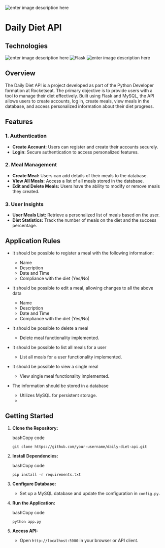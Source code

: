 ![enter image description here](https://res.cloudinary.com/dloadb2bx/image/upload/v1706241280/dailydiet_sehpbr.png)
# Daily Diet API

## Technologies
![enter image description here](https://camo.githubusercontent.com/0562f16a4ae7e35dae6087bf8b7805fb7e664a9e7e20ae6d163d94e56b94f32d/68747470733a2f2f696d672e736869656c64732e696f2f62616467652f707974686f6e2d3336373041303f7374796c653d666f722d7468652d6261646765266c6f676f3d707974686f6e266c6f676f436f6c6f723d666664643534) ![Flask](https://img.shields.io/badge/flask-%23000.svg?style=for-the-badge&logo=flask&logoColor=white) ![enter image description here](https://camo.githubusercontent.com/63d721e5f8294c62d26a43f71778ffcccf4b23b83234050aa6ead289c3f0e987/68747470733a2f2f696d672e736869656c64732e696f2f62616467652f6d7973716c2d2532333030303030662e7376673f7374796c653d666f722d7468652d6261646765266c6f676f3d6d7973716c266c6f676f436f6c6f723d7768697465)

## Overview

The Daily Diet API is a project developed as part of the Python Developer formation at Rocketseat. The primary objective is to provide users with a tool to manage their diet effectively. Built using Flask and MySQL, the API allows users to create accounts, log in, create meals, view meals in the database, and access personalized information about their diet progress.

## Features

### 1. Authentication

-   **Create Account:** Users can register and create their accounts securely.
-   **Login:** Secure authentication to access personalized features.

### 2. Meal Management

-   **Create Meal:** Users can add details of their meals to the database.
-   **View All Meals:** Access a list of all meals stored in the database.
-   **Edit and Delete Meals:** Users have the ability to modify or remove meals they created.

### 3. User Insights

-   **User Meals List:** Retrieve a personalized list of meals based on the user.
-   **Diet Statistics:** Track the number of meals on the diet and the success percentage.

## Application Rules

-   It should be possible to register a meal with the following information:
    
    -   Name
    -   Description
    -   Date and Time
    -   Compliance with the diet (Yes/No)
-   It should be possible to edit a meal, allowing changes to all the above data
    
    -   Name
    -   Description
    -   Date and Time
    -   Compliance with the diet (Yes/No)
-   It should be possible to delete a meal
    
    -   Delete meal functionality implemented.
-   It should be possible to list all meals for a user
    
    -   List all meals for a user functionality implemented.
-   It should be possible to view a single meal
    
    -   View single meal functionality implemented.
-   The information should be stored in a database
    
    -   Utilizes MySQL for persistent storage.
    - 
## Getting Started

1.  **Clone the Repository:**
    
    bashCopy code
    
    `git clone https://github.com/your-username/daily-diet-api.git` 
    
2.  **Install Dependencies:**
    
    bashCopy code
    
    `pip install -r requirements.txt` 
    
3.  **Configure Database:**
    
    -   Set up a MySQL database and update the configuration in `config.py`.
4.  **Run the Application:**
    
    bashCopy code
    
    `python app.py` 
    
5.  **Access API:**
    
    -   Open `http://localhost:5000` in your browser or API client.